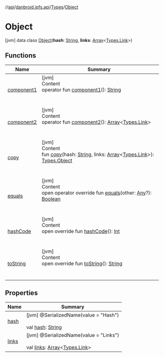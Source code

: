 //[api](../../../index.md)/[danbroid.ipfs.api](../../index.md)/[Types](../index.md)/[Object](index.md)



# Object  
 [jvm] data class [Object](index.md)(**hash**: [String](https://kotlinlang.org/api/latest/jvm/stdlib/kotlin/-string/index.html), **links**: [Array](https://kotlinlang.org/api/latest/jvm/stdlib/kotlin/-array/index.html)<[Types.Link](../-link/index.md)>)   


## Functions  
  
|  Name|  Summary| 
|---|---|
| [component1](component1.md)| [jvm]  <br>Content  <br>operator fun [component1](component1.md)(): [String](https://kotlinlang.org/api/latest/jvm/stdlib/kotlin/-string/index.html)  <br><br><br>
| [component2](component2.md)| [jvm]  <br>Content  <br>operator fun [component2](component2.md)(): [Array](https://kotlinlang.org/api/latest/jvm/stdlib/kotlin/-array/index.html)<[Types.Link](../-link/index.md)>  <br><br><br>
| [copy](copy.md)| [jvm]  <br>Content  <br>fun [copy](copy.md)(hash: [String](https://kotlinlang.org/api/latest/jvm/stdlib/kotlin/-string/index.html), links: [Array](https://kotlinlang.org/api/latest/jvm/stdlib/kotlin/-array/index.html)<[Types.Link](../-link/index.md)>): [Types.Object](index.md)  <br><br><br>
| [equals](../-name-value/index.md#kotlin/Any/equals/#kotlin.Any?/PointingToDeclaration/)| [jvm]  <br>Content  <br>open operator override fun [equals](../-name-value/index.md#kotlin/Any/equals/#kotlin.Any?/PointingToDeclaration/)(other: [Any](https://kotlinlang.org/api/latest/jvm/stdlib/kotlin/-any/index.html)?): [Boolean](https://kotlinlang.org/api/latest/jvm/stdlib/kotlin/-boolean/index.html)  <br><br><br>
| [hashCode](../-name-value/index.md#kotlin/Any/hashCode/#/PointingToDeclaration/)| [jvm]  <br>Content  <br>open override fun [hashCode](../-name-value/index.md#kotlin/Any/hashCode/#/PointingToDeclaration/)(): [Int](https://kotlinlang.org/api/latest/jvm/stdlib/kotlin/-int/index.html)  <br><br><br>
| [toString](../-name-value/index.md#kotlin/Any/toString/#/PointingToDeclaration/)| [jvm]  <br>Content  <br>open override fun [toString](../-name-value/index.md#kotlin/Any/toString/#/PointingToDeclaration/)(): [String](https://kotlinlang.org/api/latest/jvm/stdlib/kotlin/-string/index.html)  <br><br><br>


## Properties  
  
|  Name|  Summary| 
|---|---|
| [hash](index.md#danbroid.ipfs.api/Types.Object/hash/#/PointingToDeclaration/)|  [jvm] @SerializedName(value = "Hash")  <br>  <br>val [hash](index.md#danbroid.ipfs.api/Types.Object/hash/#/PointingToDeclaration/): [String](https://kotlinlang.org/api/latest/jvm/stdlib/kotlin/-string/index.html)   <br>
| [links](index.md#danbroid.ipfs.api/Types.Object/links/#/PointingToDeclaration/)|  [jvm] @SerializedName(value = "Links")  <br>  <br>val [links](index.md#danbroid.ipfs.api/Types.Object/links/#/PointingToDeclaration/): [Array](https://kotlinlang.org/api/latest/jvm/stdlib/kotlin/-array/index.html)<[Types.Link](../-link/index.md)>   <br>

